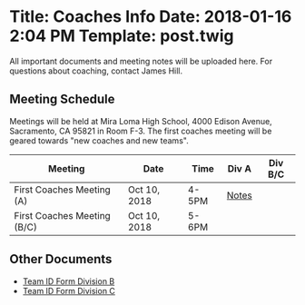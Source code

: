 Title: Coaches Info
Date: 2018-01-16 2:04 PM
Template: post.twig
===

All important documents and meeting notes will be uploaded here. For questions about coaching, contact James Hill.

## Meeting Schedule

Meetings will be held at Mira Loma High School, 4000 Edison Avenue, Sacramento, CA 95821 in Room F-3. The first coaches meeting will be geared towards "new coaches and new teams".

Meeting                    | Date         | Time   | Div A       | Div B/C
-------                    | ----         | ----   | ---         | ---
First Coaches Meeting (A)  | Oct 10, 2018 | 4-5PM  | [Notes][1] | 
First Coaches Meeting (B/C)  | Oct 10, 2018 | 5-6PM  |  | 


<!--Second Coaches Meeting   | Jan 17, 2018 | 4-5PM  | [Notes][3]  | [Notes][4]
Third Coaches Meeting    | Mar 14, 2018 | 4-5PM  |  |
-->

## Other Documents

- [Team ID Form Division B](/assets/coaches-info/Division-BC/Team_ID_B_Form.doc)
- [Team ID Form Division C](/assets/coaches-info/Division-BC/Team_ID_C_Form.doc)

[1]: /assets/coaches-info/Division-A/diva-meeting-1-agenda.doc
[2]: /assets/coaches-info/Division-BC/divbc-meeting-1-agenda.doc
[3]: /posts/2018-01-19-Second-Diva-Coaches-Meeting-Documents.html
[4]: /posts/2018-01-19-Second-Divbc-Coaches-Meeting-Documents.html
